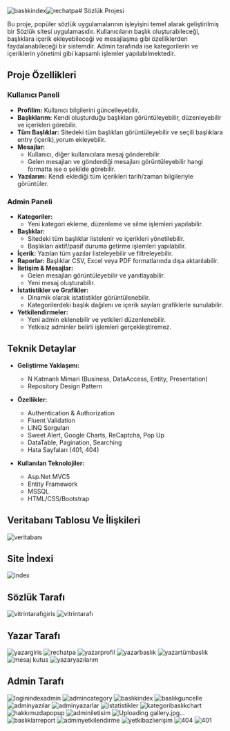 ![baslıkindex](https://github.com/user-attachments/assets/b293037a-acb9-4f3a-9365-d4dc5382a19e)![rechatpa](https://github.com/user-attachments/assets/d6db2dae-8458-410b-94b8-461ea095c893)# Sözlük Projesi

Bu proje, popüler sözlük uygulamalarının işleyişini temel alarak geliştirilmiş bir Sözlük sitesi uygulamasıdır. Kullanıcıların başlık oluşturabileceği, başlıklara içerik ekleyebileceği ve mesajlaşma gibi özelliklerden faydalanabileceği bir sistemdir. Admin tarafında ise kategorilerin ve içeriklerin yönetimi gibi kapsamlı işlemler yapılabilmektedir.

## Proje Özellikleri

### Kullanıcı Paneli
- **Profilim:** Kullanıcı bilgilerini güncelleyebilir.
- **Başlıklarım:** Kendi oluşturduğu başlıkları görüntüleyebilir, düzenleyebilir ve içerikleri görebilir.
- **Tüm Başlıklar:** Sitedeki tüm başlıkları görüntüleyebilir ve seçili başlıklara entry (içerik),yorum ekleyebilir.
- **Mesajlar:** 
  - Kullanıcı, diğer kullanıcılara mesaj gönderebilir.
  - Gelen mesajları ve gönderdiği mesajları görüntüleyebilir hangi formatta ise o şekilde görebilir.
- **Yazılarım:** Kendi eklediği tüm içerikleri tarih/zaman bilgileriyle görüntüler.

### Admin Paneli
- **Kategoriler:** 
  - Yeni kategori ekleme, düzenleme ve silme işlemleri yapılabilir.
- **Başlıklar:** 
  - Sitedeki tüm başlıklar listelenir ve içerikleri yönetilebilir.
  - Başlıkları aktif/pasif duruma getirme işlemleri yapılabilir.
- **İçerik:** Yazılan tüm yazılar listeleyebilir ve filtreleyebilir.
- **Raporlar:** Başlıklar CSV, Excel veya PDF formatlarında dışa aktarılabilir.
- **İletişim & Mesajlar:** 
  - Gelen mesajları görüntüleyebilir ve yanıtlayabilir.
  - Yeni mesaj oluşturabilir.
- **İstatistikler ve Grafikler:** 
  - Dinamik olarak istatistikler görüntülenebilir.
  - Kategorilerdeki başlık dağılımı ve içerik sayıları grafiklerle sunulabilir.
- **Yetkilendirmeler:**
  - Yeni admin eklenebilir ve yetkileri düzenlenebilir.
  - Yetkisiz adminler belirli işlemleri gerçekleştiremez.

## Teknik Detaylar
- **Geliştirme Yaklaşımı:**
  - N Katmanlı Mimari (Business, DataAccess, Entity, Presentation)
  - Repository Design Pattern
- **Özellikler:**
  - Authentication & Authorization
  - Fluent Validation
  - LINQ Sorguları
  - Sweet Alert, Google Charts, ReCaptcha, Pop Up
  - DataTable, Pagination, Searching
  - Hata Sayfaları (401, 404)

- **Kullanılan Teknolojiler:**
  - Asp.Net MVC5
  - Entity Framework
  - MSSQL
  - HTML/CSS/Bootstrap


## Veritabanı Tablosu Ve İlişkileri
![veritabanı](https://github.com/user-attachments/assets/54ec2353-7106-417b-95cf-f8c82f2e6995)

## Site İndexi
![index](https://github.com/user-attachments/assets/f03624a5-c01c-4ea5-a2ac-30d7631a666b)

## Sözlük Tarafı
![vitrintarafıgiris](https://github.com/user-attachments/assets/706b6cb9-d66d-4ff4-9a99-5e083014285c)
![vitrintarafı](https://github.com/user-attachments/assets/f1a90fec-4417-445f-9030-57d50f9d2520)

## Yazar Tarafı
![yazargiris](https://github.com/user-attachments/assets/053da039-feaf-49da-8a27-5a1f2873759a)
![rechatpa](https://github.com/user-attachments/assets/56a3ecc4-1aa1-44bf-bfbe-14f57e4a9594)
![yazarprofil](https://github.com/user-attachments/assets/5cb5afa3-5e1e-4a5a-9e8c-4f9d7fb934b0)
![yazarbaslık](https://github.com/user-attachments/assets/7876ac2d-ba82-45e4-9363-d3711077e5b6)
![yazartümbaslık](https://github.com/user-attachments/assets/3abf0401-85bf-4400-a39c-645bf99657ae)
![mesaj kutus](https://github.com/user-attachments/assets/795c0938-994d-447c-87d3-54f929b2ed3c)
![yazaryazılarım](https://github.com/user-attachments/assets/afbc8620-715b-4600-9f2a-3064a2a6d72d)

## Admin Tarafı
![loginindexadmin](https://github.com/user-attachments/assets/7c64d999-0951-4242-8e40-e172984f4bf7)
![admincategory](https://github.com/user-attachments/assets/32b1a0ac-df1f-4dbe-9ba6-d747d8c75770)
![baslıkindex](https://github.com/user-attachments/assets/9984d2e4-8c77-4cd1-b43a-6470134ccc67)
![baslıkguncelle](https://github.com/user-attachments/assets/5ded33c0-9205-44ae-9cc0-29cc918b4e51)
![adminyazılar](https://github.com/user-attachments/assets/1b32aff8-aa0a-4fe6-8d8e-7c064b519f83)
![adminyazarlar](https://github.com/user-attachments/assets/a7bf83b2-8321-4106-9cfc-7d6d2c1c2dec)
![istatistikler](https://github.com/user-attachments/assets/a436acc9-fc98-4687-9dbc-a1f15363e661)
![kategoribaslıkchart](https://github.com/user-attachments/assets/358ea49d-cb45-432d-80f9-1b78cea7b493)
![hakkımızdapopup](https://github.com/user-attachments/assets/ff90613b-a6f5-48ef-8d1e-7d0df30881e2)
![adminiletisim](https://github.com/user-attachments/assets/13449e09-73aa-46fe-9a88-273cd0a2780a)
![Uploading gallery.jpg…]()
![baslıklarreport](https://github.com/user-attachments/assets/9d60d738-cc45-4f3b-832e-ad5dbbbba481)
![adminyetkilendirme](https://github.com/user-attachments/assets/888c3855-9b6d-4f3f-9dfd-72c4c1475214)
![yetkibazlıerişim](https://github.com/user-attachments/assets/fc0f5ac5-eb7e-40af-96d1-a57a1a793b1c)
![404](https://github.com/user-attachments/assets/4cecac25-ca5f-4268-8d8d-8910431fc4aa)
![401](https://github.com/user-attachments/assets/986548fb-fb7b-4237-b7d0-e64e17b3a873)






















